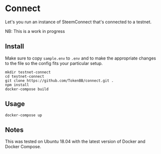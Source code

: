 # Connect

Let's you run an instance of SteemConnect that's connected to a testnet.

NB: This is a work in progress

## Install

Make sure to copy `sample.env` to `.env` and to make the appropriate changes to
the file so the config fits your particular setup.

```
mkdir testnet-connect
cd testnet-connect
git clone https://github.com/TokenBB/connect.git .
npm install
docker-compose build
```

## Usage

```
docker-compose up
```

## Notes

This was tested on Ubuntu 18.04 with the latest version of Docker and Docker Compose.
